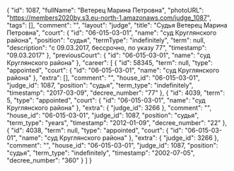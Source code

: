 {
    "id": 1087,
    "fullName": "Ветерец Марина Петровна",
    "photoURL": "https://members2020by.s3.eu-north-1.amazonaws.com/judge_1087",
    "tags": [],
    "comment": "",
    "layout": "judge",
    "title": "Судья Ветерец Марина Петровна",
    "court": {
        "id": "06-015-03-01",
        "name": "суд Круглянского района",
        "position": "судья",
        "termType": "indefinitely",
        "term": null,
        "description": "c 09.03.2017, бессрочно, по указу 77",
        "timestamp": "09.03.2017"
    },
    "previousCourt": {
        "id": "06-015-03-01",
        "name": "суд Круглянского района"
    },
    "career": [
        {
            "id": 58345,
            "term": null,
            "type": "appointed",
            "court": {
                "id": "06-015-03-01",
                "name": "суд Круглянского района"
            },
            "extra": [],
            "comment": "",
            "house_id": "06-015-03-01",
            "judge_id": 1087,
            "position": "судья",
            "term_type": "indefinitely",
            "timestamp": "2017-03-09",
            "decree_number": "77"
        },
        {
            "id": 4039,
            "term": 5,
            "type": "appointed",
            "court": {
                "id": "06-015-03-01",
                "name": "суд Круглянского района"
            },
            "extra": {
                "judge_id": 3266
            },
            "comment": "",
            "house_id": "06-015-03-01",
            "judge_id": 1087,
            "position": "судья",
            "term_type": "years",
            "timestamp": "2012-01-09",
            "decree_number": "22"
        },
        {
            "id": 4038,
            "term": null,
            "type": "appointed",
            "court": {
                "id": "06-015-03-01",
                "name": "суд Круглянского района"
            },
            "extra": {
                "judge_id": 3266
            },
            "comment": "",
            "house_id": "06-015-03-01",
            "judge_id": 1087,
            "position": "судья",
            "term_type": "indefinitely",
            "timestamp": "2002-07-05",
            "decree_number": "360"
        }
    ]
}